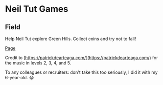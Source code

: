# Neil Tut Games

## Field
Help Neil Tut explore Green Hills. Collect coins and try not to fall!

[Page](https://github.com/rtitle/neil-tut/wiki/Neil-Tut-Field)

Credit to [https://patrickdearteaga.com/](https://patrickdearteaga.com/) for the music in levels 2, 3, 4, and 5.

To any colleagues or recruiters: don't take this too seriously, I did it with my 6-year-old. 😂

